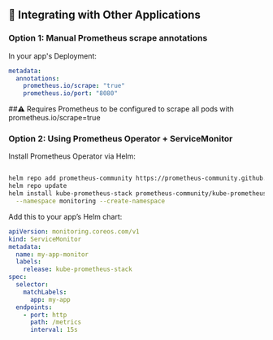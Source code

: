 ## 🧩 Integrating with Other Applications
### Option 1: Manual Prometheus scrape annotations
In your app's Deployment:

``` yaml
metadata:
  annotations:
    prometheus.io/scrape: "true"
    prometheus.io/port: "8080"
```
##⚠️ Requires Prometheus to be configured to scrape all pods with prometheus.io/scrape=true

### Option 2: Using Prometheus Operator + ServiceMonitor
Install Prometheus Operator via Helm:

```bash

helm repo add prometheus-community https://prometheus-community.github.io/helm-charts
helm repo update
helm install kube-prometheus-stack prometheus-community/kube-prometheus-stack \
  --namespace monitoring --create-namespace
```
Add this to your app’s Helm chart:

```yaml
apiVersion: monitoring.coreos.com/v1
kind: ServiceMonitor
metadata:
  name: my-app-monitor
  labels:
    release: kube-prometheus-stack
spec:
  selector:
    matchLabels:
      app: my-app
  endpoints:
    - port: http
      path: /metrics
      interval: 15s
```